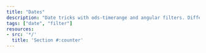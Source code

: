 ```yaml
---
title: "Dates"
description: "Date tricks with ods-timerange and angular filters. Different ways to handle dates with ods date picker"
tags: ["date", "filter"]
resources:
- src: '*/'
  title: 'Section #:counter'
---
```

